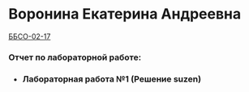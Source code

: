 <h1> Воронина Екатерина Андреевна </h1>
<u>ББСО-02-17</u>
<h3>Отчет по лабораторной работе:<h3>
<ul>
<li>Лабораторная работа №1 (Решение suzen)</li>
